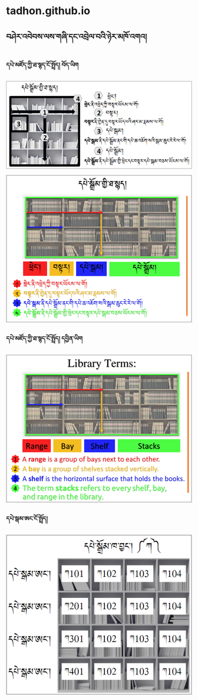 # tadhon.github.io

## བཤེར་འབེབས་ལས་གཞི་དང་འབྲེལ་བའི་ཉེར་མཁོ་འགའ།

### དཔེ་མཛོད་ཀྱི་ཐ་སྙད་ངོ་སྤྲོད། བོད་ཡིག

![image](https://raw.githubusercontent.com/tadhondup/tadhon.github.io/main/docs/img/02.png)

![image](https://raw.githubusercontent.com/tadhondup/tadhon.github.io/main/docs/img/04.png)

### དཔེ་མཛོད་ཀྱི་ཐ་སྙད་ངོ་སྤྲོད། དབྱིན་ཡིག

![image](https://raw.githubusercontent.com/tadhondup/tadhon.github.io/main/docs/img/01.png)

### དཔེ་སྒམ་ཨང་ངོ་སྤྲོད།

![image](https://raw.githubusercontent.com/tadhondup/tadhon.github.io/main/docs/img/03.png)
